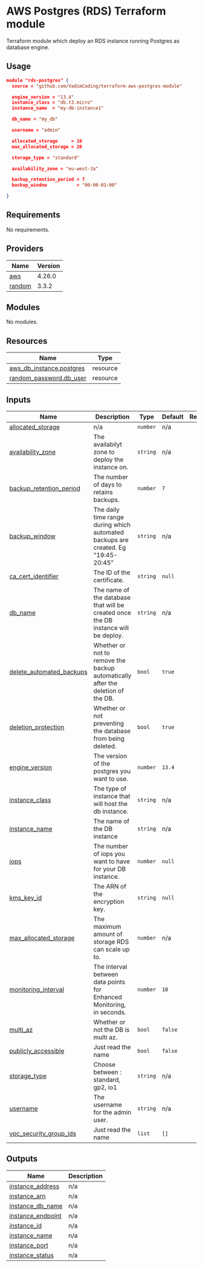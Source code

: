 # AWS Postgres (RDS) Terraform module
Terraform module which deploy an RDS instance running Postgres as database engine.

## Usage
```json
module "rds-postgres" {
  source = "github.com/VadimCoding/terraform-aws-postgres-module"

  engine_version = "13.4"
  instance_class = "db.t3.micro"
  instance_name  = "my-db-instance1"

  db_name = "my_db"

  username = "admin"

  allocated_storage     = 10
  max_allocated_storage = 20

  storage_type = "standard"

  availability_zone = "eu-west-3a"

  backup_retention_period = 7
  backup_window           = "00:00-01:00"

}
```
<!-- BEGIN_TF_DOCS -->
## Requirements

No requirements.

## Providers

| Name | Version |
|------|---------|
| <a name="provider_aws"></a> [aws](#provider\_aws) | 4.26.0 |
| <a name="provider_random"></a> [random](#provider\_random) | 3.3.2 |

## Modules

No modules.

## Resources

| Name | Type |
|------|------|
| [aws_db_instance.postgres](https://registry.terraform.io/providers/hashicorp/aws/latest/docs/resources/db_instance) | resource |
| [random_password.db_user](https://registry.terraform.io/providers/hashicorp/random/latest/docs/resources/password) | resource |

## Inputs

| Name | Description | Type | Default | Required |
|------|-------------|------|---------|:--------:|
| <a name="input_allocated_storage"></a> [allocated\_storage](#input\_allocated\_storage) | n/a | `number` | n/a | yes |
| <a name="input_availability_zone"></a> [availability\_zone](#input\_availability\_zone) | The availabilyt zone to deploy the instance on. | `string` | n/a | yes |
| <a name="input_backup_retention_period"></a> [backup\_retention\_period](#input\_backup\_retention\_period) | The number of days to retains backups. | `number` | `7` | no |
| <a name="input_backup_window"></a> [backup\_window](#input\_backup\_window) | The daily time range during which automated backups are created. Eg "19:45-20:45" | `string` | n/a | yes |
| <a name="input_ca_cert_identifier"></a> [ca\_cert\_identifier](#input\_ca\_cert\_identifier) | The ID of the certificate. | `string` | `null` | no |
| <a name="input_db_name"></a> [db\_name](#input\_db\_name) | The name of the database that will be created once the DB instance will be deploy. | `string` | n/a | yes |
| <a name="input_delete_automated_backups"></a> [delete\_automated\_backups](#input\_delete\_automated\_backups) | Whether or not to remove the backup automatically after the deletion of the DB. | `bool` | `true` | no |
| <a name="input_deletion_protection"></a> [deletion\_protection](#input\_deletion\_protection) | Whether or not preventing the database from being deleted. | `bool` | `true` | no |
| <a name="input_engine_version"></a> [engine\_version](#input\_engine\_version) | The version of the postgres you want to use. | `number` | `13.4` | no |
| <a name="input_instance_class"></a> [instance\_class](#input\_instance\_class) | The type of instance that will host the db instance. | `string` | n/a | yes |
| <a name="input_instance_name"></a> [instance\_name](#input\_instance\_name) | The name of the DB instance | `string` | n/a | yes |
| <a name="input_iops"></a> [iops](#input\_iops) | The number of iops you want to have for your DB instance. | `number` | `null` | no |
| <a name="input_kms_key_id"></a> [kms\_key\_id](#input\_kms\_key\_id) | The ARN of the encryption key. | `string` | `null` | no |
| <a name="input_max_allocated_storage"></a> [max\_allocated\_storage](#input\_max\_allocated\_storage) | The maximum amount of storage RDS can scale up to. | `number` | n/a | yes |
| <a name="input_monitoring_interval"></a> [monitoring\_interval](#input\_monitoring\_interval) | The interval between data points for Enhanced Monitoring, in seconds. | `number` | `10` | no |
| <a name="input_multi_az"></a> [multi\_az](#input\_multi\_az) | Whether or not the DB is multi az. | `bool` | `false` | no |
| <a name="input_publicly_accessible"></a> [publicly\_accessible](#input\_publicly\_accessible) | Just read the name | `bool` | `false` | no |
| <a name="input_storage_type"></a> [storage\_type](#input\_storage\_type) | Choose between : standard, gp2, io1 | `string` | n/a | yes |
| <a name="input_username"></a> [username](#input\_username) | The username for the admin user. | `string` | n/a | yes |
| <a name="input_vpc_security_group_ids"></a> [vpc\_security\_group\_ids](#input\_vpc\_security\_group\_ids) | Just read the name | `list` | `[]` | no |

## Outputs

| Name | Description |
|------|-------------|
| <a name="output_instance_address"></a> [instance\_address](#output\_instance\_address) | n/a |
| <a name="output_instance_arn"></a> [instance\_arn](#output\_instance\_arn) | n/a |
| <a name="output_instance_db_name"></a> [instance\_db\_name](#output\_instance\_db\_name) | n/a |
| <a name="output_instance_endpoint"></a> [instance\_endpoint](#output\_instance\_endpoint) | n/a |
| <a name="output_instance_id"></a> [instance\_id](#output\_instance\_id) | n/a |
| <a name="output_instance_name"></a> [instance\_name](#output\_instance\_name) | n/a |
| <a name="output_instance_port"></a> [instance\_port](#output\_instance\_port) | n/a |
| <a name="output_instance_status"></a> [instance\_status](#output\_instance\_status) | n/a |
<!-- END_TF_DOCS -->